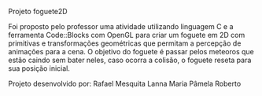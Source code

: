 Projeto foguete2D

Foi proposto pelo professor uma atividade utilizando linguagem C e a ferramenta Code::Blocks com OpenGL para criar um foguete em 2D com primitivas e transformações geométricas que permitam a percepção de animações para a cena. O objetivo do foguete é passar pelos meteoros que estão caindo sem bater neles, caso ocorra a colisão, o foguete reseta para sua posição inicial.

Projeto desenvolvido por:
Rafael Mesquita
Lanna Maria
Pâmela Roberto

